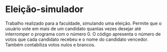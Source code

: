 # Eleição-simulador

Trabalho realizado para a faculdade, simulando uma eleição. 
Permite que o usuário vote em mais de um candidato quantas vezes desejar até interromper o programa com o número 0. 
O código apresenta o número de votos que cada candidato recebeu e o nome do candidato vencedor. Também contabiliza votos nulos e brancos.
